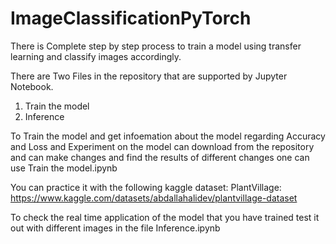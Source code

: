 # ImageClassificationPyTorch
There is Complete step by step process to train a model using transfer learning and classify images accordingly.

There are Two Files in the repository that are supported by Jupyter Notebook.
1. Train the model
2. Inference

To Train the model and get infoemation about the model regarding Accuracy and Loss
and Experiment on the model can download from the repository and can make changes 
and find the results of different changes one can use Train the model.ipynb

You can practice it with the following kaggle dataset: 
PlantVillage: https://www.kaggle.com/datasets/abdallahalidev/plantvillage-dataset

To check the real time application of the model that you have trained test it out with different images 
in the file Inference.ipynb
